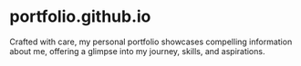 # portfolio.github.io
Crafted with care, my personal portfolio showcases compelling information about me, offering a glimpse into my journey, skills, and aspirations.
